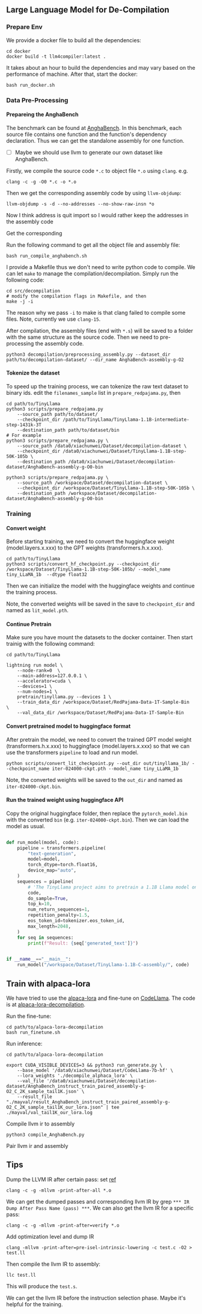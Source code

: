 

## Large Language Model for De-Compilation

### Prepare Env

We provide a docker file to build all the dependencies:
```shell
cd docker
docker build -t llm4compiler:latest .
```
It takes about an hour to build the dependencies and may vary based on the performance of machine.
After that, start the docker:
```shell
bash run_docker.sh
```

### Data Pre-Processing

#### Prepareing the AnghaBench

The benchmark can be found at [AnghaBench](https://github.com/brenocfg/AnghaBench).
In this benchmark, each source file contains one function and the function's dependency declaration.
Thus we can get the standalone assembly for one function.

 - [ ] Maybe we should use llvm to generate our own dataset like AnghaBench.

Firstly, we compile the source code `*.c` to object file `*.o` using `clang`. e.g.
```shell
clang -c -g -O0 *.c -o *.o
```
Then we get the corresponding assembly code by using `llvm-objdump`:
```shell
llvm-objdump -s -d --no-addresses --no-show-raw-insn *o
```
Now I think address is quit import so I would rather keep the addresses in the assembly code

Get the corresponding 

Run the following command to get all the object file and assembly file:
```shell
bash run_compile_anghabench.sh
```

I provide a Makefile thus we don't need to write python code to compile.
We can let `make` to manage the compilation/decompilation.
Simply run the following code:

```shell
cd src/decompilation
# modify the compilation flags in Makefile, and then
make -j -i
```
The reason why we pass `-i` to make is that clang failed to compile some files.
Note, currently we use `clang-15`.

After compilation, the assembly files (end with `*.s`) will be saved to a folder with the same structure as the source code.
Then we need to pre-processing the assembly code.
```shell
python3 decompilation/preprocessing_assembly.py --dataset_dir path/to/decompilation-dataset/ --dir_name AnghaBench-assembly-g-O2
```

#### Tokenize the dataset
To speed up the training process, we can tokenize the raw text dataset to binary ids.
edit the `filenames_sample` list in `prepare_redpajama.py`, then
```shell
cd path/to/TinyLlama
python3 scripts/prepare_redpajama.py
    --source_path path/to/dataset/
    --checkpoint_dir /path/to/TinyLlama/TinyLlama-1.1B-intermediate-step-1431k-3T 
    --destination_path path/to/dataset/bin
# For example
python3 scripts/prepare_redpajama.py \
    --source_path /data0/xiachunwei/Dataset/decompilation-dataset \
    --checkpoint_dir /data0/xiachunwei/Dataset/TinyLlama-1.1B-step-50K-105b \
    --destination_path /data0/xiachunwei/Dataset/decompilation-dataset/AnghaBench-assembly-g-O0-bin

python3 scripts/prepare_redpajama.py \
    --source_path /workspace/Dataset/decompilation-dataset \
    --checkpoint_dir /workspace/Dataset/TinyLlama-1.1B-step-50K-105b \
    --destination_path /workspace/Dataset/decompilation-dataset/AnghaBench-assembly-g-O0-bin

```

### Training

#### Convert weight
Before starting training, we need to convert the huggingface weight (model.layers.x.xxx) to the GPT weights (transformers.h.x.xxx).

```shell
cd path/to/TinyLlama
python3 scripts/convert_hf_checkpoint.py --checkpoint_dir /workspace/Dataset/TinyLlama-1.1B-step-50K-105b/ --model_name tiny_LLaMA_1b  --dtype float32
```
Then we can initialize the model with the huggingface weights and continue the training process.

Note, the converted weights will be saved in the save to `checkpoint_dir` and named as `lit_model.pth`.

#### Continue Pretrain

Make sure you have mount the datasets to the docker container.
Then start trainig with the following command:
```shell
cd path/to/TinyLlama

lightning run model \
    --node-rank=0  \
    --main-address=127.0.0.1 \
    --accelerator=cuda \
    --devices=1 \
    --num-nodes=1 \
    pretrain/tinyllama.py --devices 1 \
    --train_data_dir /workspace/Dataset/RedPajama-Data-1T-Sample-Bin  \
    --val_data_dir /workspace/Dataset/RedPajama-Data-1T-Sample-Bin
```

#### Convert pretrained model to huggingface format
After pretrain the model, we need to convert the trained GPT model weight (transformers.h.x.xxx) to huggingface (model.layers.x.xxx) so that we can use the transformers `pipeline` to load and run model.
```shell
python scripts/convert_lit_checkpoint.py --out_dir out/tinyllama_1b/ --checkpoint_name iter-024000-ckpt.pth --model_name tiny_LLaMA_1b
```

Note, the converted weights will be saved to the `out_dir` and named as `iter-024000-ckpt.bin`.

#### Run the trained weight using huggingface API
Copy the original huggingface folder, then replace the `pytorch_model.bin` with the converted `bin` (e.g. `iter-024000-ckpt.bin`). Then we can load the model as usual.
```python

def run_model(model, code):
    pipeline = transformers.pipeline(
        "text-generation",
        model=model,
        torch_dtype=torch.float16,
        device_map="auto",
    )
    sequences = pipeline(
        # 'The TinyLlama project aims to pretrain a 1.1B Llama model on 3 trillion tokens. With some proper optimization, we can achieve this within a span of "just" 90 days using 16 A100-40G GPUs 🚀🚀. The training has started on 2023-09-01.',
        code,
        do_sample=True,
        top_k=10,
        num_return_sequences=1,
        repetition_penalty=1.5,
        eos_token_id=tokenizer.eos_token_id,
        max_length=2048,
    )
    for seq in sequences:
        print(f"Result: {seq['generated_text']}")


if __name__=="__main__":
    run_model("/workspace/Dataset/TinyLlama-1.1B-C-assembly/", code)

```


## Train with alpaca-lora
We have tried to use the [alpaca-lora](https://github.com/tloen/alpaca-lora) and fine-tune on [CodeLlama](https://huggingface.co/codellama/CodeLlama-7b-hf).
The code is at [alpaca-lora-decompilation](https://github.com/summerspringwei/alpaca-lora-decompilation.git).


Run the fine-tune:
```shell
cd path/to/alpaca-lora-decompilation
bash run_finetune.sh
```

Run inference:
```shell
cd path/to/alpaca-lora-decompilation

export CUDA_VISIBLE_DEVICES=3 && python3 run_generate.py \
    --base_model '/data0/xiachunwei/Dataset/CodeLlama-7b-hf' \
    --lora_weights './decompile_alphaca_lora' \
    --val_file '/data0/xiachunwei/Dataset/decompilation-dataset/AnghaBench_instruct_train_paired_assembly-g-O2_C_2K_sample_tail1K.json' \
    --result_file "./mayval/result_AnghaBench_instruct_train_paired_assembly-g-O2_C_2K_sample_tail1K_our_lora.json" | tee ./mayval/val_tail1K_our_lora.log

```

Compile llvm ir to assembly
```shell
python3 compile_AnghaBench.py
```

Pair llvm ir and assembly



## Tips

Dump the LLVM IR after certain pass:
set [ref](https://lists.llvm.org/pipermail/llvm-dev/2016-June/100986.html)
```shell
clang -c -g -mllvm -print-after-all *.o
```
We can get the dumped passes and corresponding llvm IR by grep `*** IR Dump After Pass Name (pass) ***`.
We can also get the llvm IR for a specific pass:
```shell
clang -c -g -mllvm -print-after=verify *.o
```

Add optimization level and dump IR
```shell
clang -mllvm -print-after=pre-isel-intrinsic-lowering -c test.c -O2 > test.ll
```

Then compile the llvm IR to assembly:
```shell
llc test.ll 
```
This will produce the `test.s`.

We can get the llvm IR before the instruction selection phase.
Maybe it's helpful for the training.
